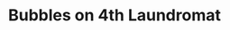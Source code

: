 ---
title: "Bubbles on 4th Laundromat"
url: /coraopolis/bubbles-on-4th-laundromat/
shop: Wäscherei
---